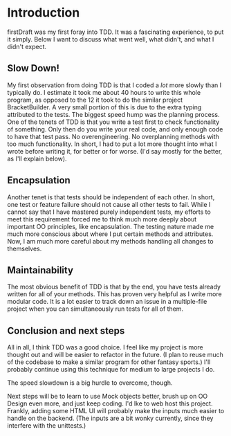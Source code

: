 # Introduction #
firstDraft was my first foray into TDD. It was a fascinating experience, to put it simply.
Below I want to discuss what went well, what didn't, and what I didn't expect.

## Slow Down! ##
My first observation from doing TDD is that I coded a _lot_ more slowly than
I typically do. I estimate it took me about 40 hours to write this whole program,
as opposed to the 12 it took to do the similar project BracketBuilder. 
A very small portion of this is due to the extra typing attributed to the tests. 
The biggest speed hump was the planning process. One of the tenets 
of TDD is that you write a test first to check functionality of something.
Only then do you write your real code, and only enough code to have that test pass. 
No overengineering. No overplanning methods with too much functionality. 
In short, I had to put a lot more thought into what I wrote before writing it,
for better or for worse. (I'd say mostly for the better, as I'll explain below).

## Encapsulation ##
Another tenet is that tests should be independent of each other. In short,
one test or feature failure should not cause all other tests to fail. 
While I cannot say that I have mastered purely independent tests, my efforts 
to meet this requirement forced me to think much more deeply about important 
OO principles, like encapsulation. The testing nature made me much more conscious
about where I put certain methods and attributes. Now, I am much more careful 
about my methods handling all changes to themselves.

## Maintainability ## 
The most obvious benefit of TDD is that by the end, you have tests already
written for all of your methods. This has proven very helpful as I write more 
modular code. It is a lot easier to track down an issue in a multiple-file
project when you can simultaneously run tests for all of them.

## Conclusion and next steps ##
All in all, I think TDD was a good choice. I feel like my project is more thought
out and will be easier to refactor in the future. (I plan to reuse much of the
codebase to make a similar program for other fantasy sports.) I'll probably
continue using this technique for medium to large projects I do.

The speed slowdown is a big hurdle to overcome, though.

Next steps will be to learn to use Mock objects better, brush up on
OO Design even more, and just keep coding. I'd lke to web host this project.
Frankly, adding some HTML UI will probably make the inputs much easier to handle
on the backend. (The inputs are a bit wonky currently, since they interfere with
the unittests.)